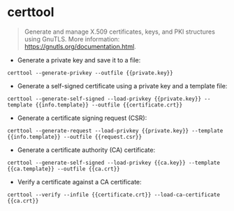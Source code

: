 # certtool

> Generate and manage X.509 certificates, keys, and PKI structures using GnuTLS.
> More information: <https://gnutls.org/documentation.html>.

- Generate a private key and save it to a file:

`certtool --generate-privkey --outfile {{private.key}}`

- Generate a self-signed certificate using a private key and a template file:

`certtool --generate-self-signed --load-privkey {{private.key}} --template {{info.template}} --outfile {{certificate.crt}}`

- Generate a certificate signing request (CSR):

`certtool --generate-request --load-privkey {{private.key}} --template {{info.template}} --outfile {{request.csr}}`

- Generate a certificate authority (CA) certificate:

`certtool --generate-self-signed --load-privkey {{ca.key}} --template {{ca.template}} --outfile {{ca.crt}}`

- Verify a certificate against a CA certificate:

`certtool --verify --infile {{certificate.crt}} --load-ca-certificate {{ca.crt}}`
